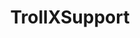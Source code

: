 ---
title: TrollXSupport
crosslinks:
- alone
- stopdrinking
- BurningMan
- personalfinance
- wholesomememes
- Nootropics
---